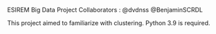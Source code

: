 ESIREM Big Data Project
Collaborators : @dvdnss @BenjaminSCRDL

This project aimed to familiarize with clustering. Python 3.9 is required.

